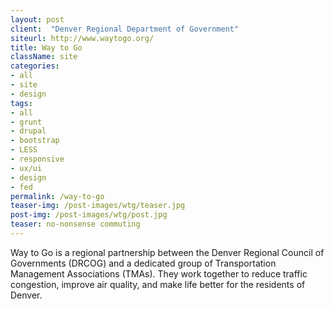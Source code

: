 ```yaml
---
layout: post
client:  "Denver Regional Department of Government"
siteurl: http://www.waytogo.org/
title: Way to Go
className: site
categories: 
- all
- site
- design
tags:
- all
- grunt
- drupal
- bootstrap
- LESS
- responsive
- ux/ui
- design
- fed
permalink: /way-to-go
teaser-img: /post-images/wtg/teaser.jpg
post-img: /post-images/wtg/post.jpg
teaser: no-nonsense commuting
---
```

Way to Go is a regional partnership between the Denver Regional Council of Governments (DRCOG) and a dedicated group of Transportation Management Associations (TMAs). They work together to reduce traffic congestion, improve air quality, and make life better for the residents of Denver.
